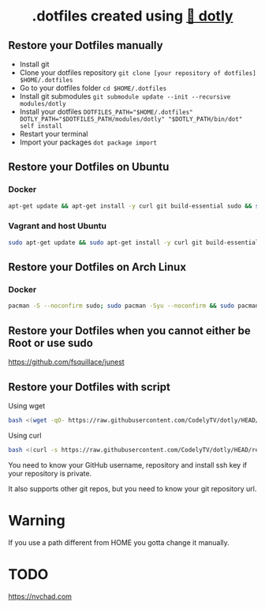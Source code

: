 <h1 align="center">
  .dotfiles created using <a href="https://github.com/CodelyTV/dotly">🌚 dotly</a>
</h1>

## Restore your Dotfiles manually

* Install git
* Clone your dotfiles repository `git clone [your repository of dotfiles] $HOME/.dotfiles`
* Go to your dotfiles folder `cd $HOME/.dotfiles`
* Install git submodules `git submodule update --init --recursive modules/dotly`
* Install your dotfiles `DOTFILES_PATH="$HOME/.dotfiles" DOTLY_PATH="$DOTFILES_PATH/modules/dotly" "$DOTLY_PATH/bin/dot" self install`
* Restart your terminal
* Import your packages `dot package import`


## Restore your Dotfiles on Ubuntu
### Docker
```bash
apt-get update && apt-get install -y curl git build-essential sudo && su -c bash -c "$(curl -fsSL https://raw.githubusercontent.com/sanchezcarlosjr/dotfiles/HEAD/restorer)"

```
### Vagrant and host Ubuntu
```bash
sudo apt-get update && sudo apt-get install -y curl git build-essential && bash -c "$(curl -fsSL https://raw.githubusercontent.com/sanchezcarlosjr/dotfiles/HEAD/restorer)"
```


## Restore your Dotfiles on Arch Linux
### Docker
```bash
pacman -S --noconfirm sudo; sudo pacman -Syu --noconfirm && sudo pacman -S --noconfirm git curl base-devel && su -c bash -c "$(curel -fsSL https://raw.githubusercontent.com/sanchezcarlosjr/dotfiles/HEAD/restorer)"
```


## Restore your Dotfiles when you cannot either be Root or use sudo
https://github.com/fsquillace/junest

## Restore your Dotfiles with script

Using wget
```bash
bash <(wget -qO- https://raw.githubusercontent.com/CodelyTV/dotly/HEAD/restorer)
```

Using curl
```bash
bash <(curl -s https://raw.githubusercontent.com/CodelyTV/dotly/HEAD/restorer)
```

You need to know your GitHub username, repository and install ssh key if your repository is private.

It also supports other git repos, but you need to know your git repository url.

# Warning
If you use a path different from HOME you gotta change it manually.

# TODO
https://nvchad.com

